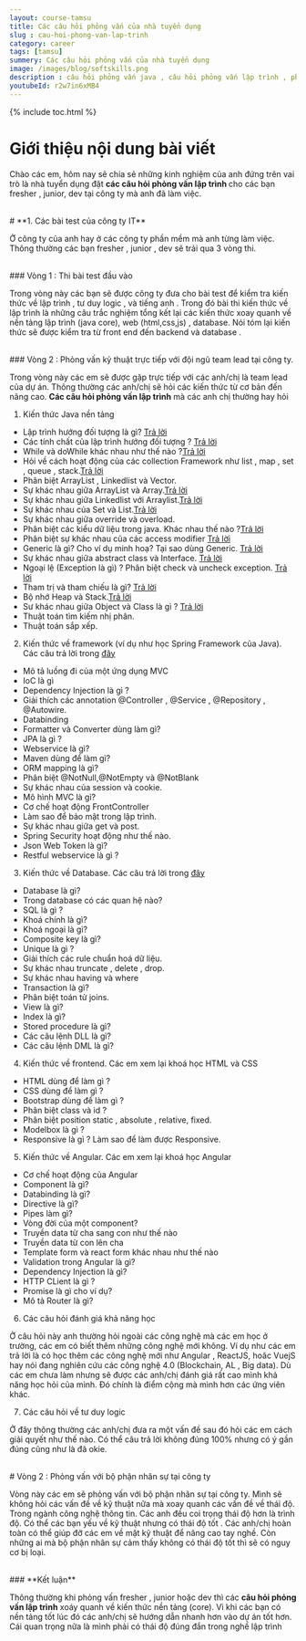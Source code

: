 ```yaml
---
layout: course-tamsu
title: Các câu hỏi phỏng vấn của nhà tuyển dụng
slug : cau-hoi-phong-van-lap-trinh
category: career
tags: [tamsu]
summery: Các câu hỏi phỏng vấn của nhà tuyển dụng  
image: /images/blog/softskills.png
description : câu hỏi phỏng vấn java , câu hỏi phỏng vấn lập trình , phỏng vấn tại doanh nghiệp
youtubeId: r2w7in6xMB4
---
```


{% include toc.html %}

# **Giới thiệu nội dung bài viết**

Chào các em, hôm nay sẽ chia sẻ những kinh nghiệm của anh đứng trên vai trò là nhà tuyển dụng đặt <b>các câu hỏi phỏng vấn lập trình </b> cho các bạn fresher , junior, dev tại công ty mà anh đã làm việc. 

<br>
# **1. Các bài test của công ty IT**

Ở công ty của anh hay ở các công ty phần mềm mà anh từng làm việc. Thông thường các bạn fresher , junior , dev sẽ trải qua 3 vòng thi.

<br>
### Vòng 1 : Thi bài test đầu vào

Trong vòng này các bạn sẽ được công ty đưa cho bài test để kiểm tra kiến thức về lập trình , tư duy logic , và tiếng anh . Trong đó bài thi kiến thức về lập trình là những câu trắc nghiệm tổng kết lại các kiến thức xoay quanh về nền tảng lập trình (java core), web (html,css,js) , database. Nói tóm lại kiến thức sẽ được kiểm tra từ front end đến backend và database .

<br>
### Vòng 2 : Phỏng vấn kỷ thuật trực tiếp với đội ngũ team lead tại công ty.

Trong vòng này các em sẽ được gặp trực tiếp với các anh/chị là team lead của dự án. Thông thường các anh/chị sẽ hỏi các kiến thức từ cơ bản đến nâng cao. <b>Các câu hỏi phỏng vấn lập trình</b> mà các anh chị thường hay hỏi

1. Kiến thức Java nền tảng
  + Lập trình hướng đối tượng là gì? [Trả lời](https://levunguyen.com/laptrinhjava/2020/01/14/lap-trinh-huong-doi-tuong-trong-lap-trinh-java/)
  + Các tính chất của lập trình hướng đối tượng ? [Trả lời](https://levunguyen.com/laptrinhjava/2020/01/14/lap-trinh-huong-doi-tuong-trong-lap-trinh-java/)
  + While và doWhile khác nhau như thế nào ?[Trả lời](https://levunguyen.com/laptrinhjava/2020/01/10/su-dung-vong-lap-trong-lap-trinh-java/)
  + Hỏi về cách hoạt động của các collection Framework như list , map , set , queue , stack.[Trả lời](https://levunguyen.com/laptrinhjava/2020/02/03/su-dung-cac-tap-hop-trong-lap-trinh-java/)
  + Phân biệt ArrayList , Linkedlist và Vector. 
  + Sự khác nhau giữa ArrayList và Array.[Trả lời](https://levunguyen.com/laptrinhjava/2020/02/03/su-dung-cac-tap-hop-trong-lap-trinh-java/)
  + Sự khác nhau giữa Linkedlist với Arraylist.[Trả lời](https://levunguyen.com/laptrinhjava/2020/02/03/su-dung-cac-tap-hop-trong-lap-trinh-java/)
  + Sự khác nhau của Set và List.[Trả lời](https://levunguyen.com/laptrinhjava/2020/02/03/su-dung-cac-tap-hop-trong-lap-trinh-java/)
  + Sự khác nhau giữa override và overload.
  + Phân biệt các kiểu dữ liệu trong java. Khác nhau thế nào ?[Trả lời](https://levunguyen.com/laptrinhjava/2020/01/03/kieu-du-lieu-trong-lap-trinh-java/)
  + Phân biệt sự khác nhau của các access modifier [Trả lời](https://levunguyen.com/laptrinhjava/2020/01/18/su-dung-access-modifier-trong-lap-trinh-java/)
  + Generic là gì? Cho ví dụ minh hoạ? Tại sao dùng Generic. [Trả lời](https://levunguyen.com/laptrinhjava/2020/02/04/su-dung-generic-trong-ngon-ngu-lap-trinh-java/)
  + Sự khác nhau giữa abstract class và Interface. [Trả lời](https://levunguyen.com/laptrinhjava/2020/01/25/phan-biet-abstract-interface-trong-hoc-lap-trinh-java/)
  + Ngoại lệ (Exception là gì) ? Phân biệt check và uncheck exception.
  [Trả lời](https://levunguyen.com/laptrinhjava/2020/02/06/su-dung-ngoai-le-trong-ngon-ngu-lap-trinh-java/)
  + Tham trị và tham chiếu là gì? [Trả lời](https://levunguyen.com/laptrinhjava/2020/01/17/tham-tri-va-tham-chieu-trong-lap-trinh-java/)
  + Bộ nhớ Heap và Stack.[Trả lời](https://levunguyen.com/laptrinhjava/2020/01/16/bo-nho-heap-va-stack-trong-lap-trinh-java/)
  + Sư khác nhau giữa Object và Class là gì ? [Trả lời](https://levunguyen.com/laptrinhjava/2020/01/15/doi-tuong-trong-lap-trinh-java/)
  + Thuật toán tìm kiếm nhị phân.
  + Thuật toán sắp xếp.

2. Kiến thức về framework (ví dụ như học Spring Framework của Java). Các câu trả lời trong [đây](https://levunguyen.com/hoc-lap-trinh-spring-web/)
  + Mô tả luồng đi của một ứng dụng MVC 
  + IoC là gì
  + Dependency Injection là gì ?
  + Giải thích các annotation @Controller , @Service , @Repository , @Autowire. 
  + Databinding
  + Formatter và Converter dùng làm gì?
  + JPA là gì ?
  + Webservice là gì? 
  + Maven dùng để làm gì? 
  + ORM mapping là gì? 
  + Phân biệt @NotNull,@NotEmpty và @NotBlank
  + Sự khác nhau của session và cookie. 
  + Mô hình MVC là gì?
  + Cơ chế hoạt động FrontController
  + Làm sao để bảo mật trong lập trình.
  + Sự khác nhau giữa get và post. 
  + Spring Security hoạt động như thế nào. 
  + Json Web Token là gì?
  + Restful webservice là gì ?

3. Kiến thức về Database. Các câu trả lời trong [đây](https://levunguyen.com/co-so-du-lieu-mysql/)
  + Database là gì?
  + Trong database có các quan hệ nào?
  + SQL là gì ?
  + Khoá chính là gì? 
  + Khoá ngoại là gì?
  + Composite key là gì?
  + Unique là gì ?
  + Giải thích các rule chuẩn hoá dữ liệu.
  + Sự khác nhau truncate , delete , drop. 
  + Sự khác nhau having và where 
  + Transaction là gì?
  + Phân biệt toán tử joins. 
  + View là gì?
  + Index là gì? 
  + Stored procedure là gì?
  + Các câu lệnh DLL là gì?
  + Các câu lệnh DML là gì?

4. Kiến thức về frontend. Các em xem lại khoá học HTML và CSS
  + HTML dùng để làm gì ?
  + CSS dùng để làm gì ?
  + Bootstrap dùng để làm gì ?
  + Phân biệt class và id ?
  + Phân biệt position static , absolute , relative, fixed.
  + Modelbox là gì ?
  + Responsive là gì ? Làm sao để làm được Responsive.

5. Kiến thức về Angular. Các em xem lại khoá học Angular
  + Cơ chế hoạt động của Angular
  + Component là gì?
  + Databinding là gì?
  + Directive là gì?
  + Pipes làm gì?
  + Vòng đời của một component?
  + Truyền data từ cha sang con như thế nào
  + Truyền data từ con lên cha
  + Template form và react form khác nhau như thế nào
  + Validation trong Angular là gì?
  + Dependency Injection là gì?
  + HTTP CLient là gì ?
  + Promise là gì cho ví dụ?
  + Mô tả Router là gì?

6. Các câu hỏi đánh giá khả năng học

Ở câu hỏi này anh thường hỏi ngoài các công nghệ mà các em học ở trường, các em có biết thêm những công nghệ mới không. Ví dụ như các em trả lời là có học thêm các công nghệ mới như Angular , ReactJS, hoăc VuejS hay nói đang nghiên cứu các công nghệ 4.0 (Blockchain, AL , Big data). Dù các em chưa làm nhưng sẽ được các anh/chị đánh giá rất cao mình khả năng học hỏi của mình. Đó chính là điểm cộng mà mình hơn các ứng viên khác.

7. Các câu hỏi về tư duy logic

Ở đây thông thường các anh/chị đưa ra một vấn đề sau đó hỏi các em cách giải quyết như thế nào. Có thể câu trả lời không đúng 100% nhưng có ý gần đúng cũng như là đã okie.

<br>
# Vòng 2 : Phỏng vấn với bộ phận nhân sự tại công ty

Vòng này các em sẽ phỏng vấn với bộ phận nhân sự tại công ty. Mình sẽ không hỏi các vấn đề về kỹ thuật nữa mà xoay quanh các vấn đề về thái độ. Trong ngành công nghệ thông tin. Các anh đều coi trọng thái độ hơn là trình độ. Có thể các bạn yếu về kỹ thuật nhưng có thái độ tốt . Các anh/chị hoàn toàn có thể giúp đỡ các em về mặt kỹ thuật để nâng cao tay nghề. Còn những ai mà bộ phận nhân sự cảm thấy không có thái độ tốt thì sẽ có nguy cơ bị loại.

<br>
### **Kết luận**

Thông thường khi phỏng vấn fresher , junior hoặc dev thì các <b>câu hỏi phỏng vấn lập trình</b> xoáy quanh về kiến thức nền tảng (core). Vì khi các bạn có nền tảng tốt lúc đó các anh/chị sẽ hướng dẫn nhanh hơn vào dự án tốt hơn. Cái quan trọng nữa là mình phải có thái độ đúng đắn trong nghề lập trình
